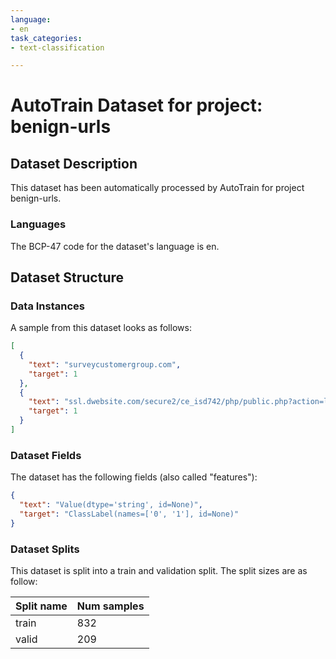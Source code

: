 ```yaml
---
language:
- en
task_categories:
- text-classification

---
```

# AutoTrain Dataset for project: benign-urls

## Dataset Description

This dataset has been automatically processed by AutoTrain for project benign-urls.

### Languages

The BCP-47 code for the dataset's language is en.

## Dataset Structure

### Data Instances

A sample from this dataset looks as follows:

```json
[
  {
    "text": "surveycustomergroup.com",
    "target": 1
  },
  {
    "text": "ssl.dwebsite.com/secure2/ce_isd742/php/public.php?action=listClasses&categoryId=9&programId=5&from=listCategories",
    "target": 1
  }
]
```

### Dataset Fields

The dataset has the following fields (also called "features"):

```json
{
  "text": "Value(dtype='string', id=None)",
  "target": "ClassLabel(names=['0', '1'], id=None)"
}
```

### Dataset Splits

This dataset is split into a train and validation split. The split sizes are as follow:

| Split name   | Num samples         |
| ------------ | ------------------- |
| train        | 832 |
| valid        | 209 |
